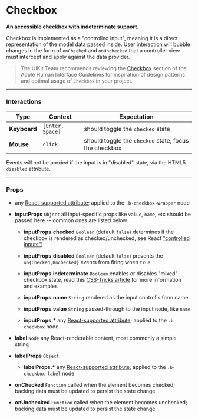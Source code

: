 # Checkbox

__An accessible checkbox with indeterminate support.__

Checkbox is implemented as a "controlled input", meaning it is a direct representation of the model data passed inside. User interaction will bubble changes in the form of `onChecked` and `onUnchecked` that a controller view must intercept and apply against the data provider.

> The UIKit Team recommends reviewing the [Checkbox](https://developer.apple.com/library/mac/documentation/UserExperience/Conceptual/OSXHIGuidelines/ControlsButtons.html#//apple_ref/doc/uid/20000957-CH48-SW9) section of the Apple Human Interface Guidelines for inspiration of design patterns and optimal usage of `Checkbox` in your project.

---

### Interactions

Type | Context | Expectation
---- | ------- | -----------
__Keyboard__ | `[Enter, Space]` | should toggle the `checked` state
__Mouse__ | `click` | should toggle the `checked` state, focus the checkbox

Events will not be proxied if the input is in "disabled" state, via the HTML5 `disabled` attribute.

---

### Props

- any [React-supported attribute](https://facebook.github.io/react/docs/tags-and-attributes.html#html-attributes); applied to the `.b-checkbox-wrapper` node

- __inputProps__ `Object`
    all input-specific props like `value`, `name`, etc should be passed here -- common ones are listed below

    - __inputProps.checked__ `Boolean`
      (default `false`) determines if the checkbox is rendered as checked/unchecked, see React ["controlled inputs"](https://facebook.github.io/react/docs/forms.html#controlled-components))

    - __inputProps.disabled__ `Boolean`
      (default `false`) prevents the `on{Checked,Unchecked}` events from firing when `true`

    - __inputProps.indeterminate__ `Boolean`
      enables or disables "mixed" checkbox state, read this [CSS-Tricks article](https://css-tricks.com/indeterminate-checkboxes/)  for more information and examples

    - __inputProps.name__ `String`
      rendered as the input control's form name

    - __inputProps.value__ `String`
      passed-through to the input node, like `name`

    - __inputProps.*__
      any [React-supported attribute](https://facebook.github.io/react/docs/tags-and-attributes.html#html-attributes); applied to the `.b-checkbox` node

- __label__ `Node`
  any React-renderable content, most commonly a simple string

- __labelProps__ `Object`
    - __labelProps.*__
      any [React-supported attribute](https://facebook.github.io/react/docs/tags-and-attributes.html#html-attributes); applied to the `.b-checkbox-label` node

- __onChecked__ `Function`
  called when the element becomes checked; backing data must be updated to persist the state change

- __onUnchecked__ `Function`
  called when the element becomes unchecked; backing data must be updated to persist the state change
